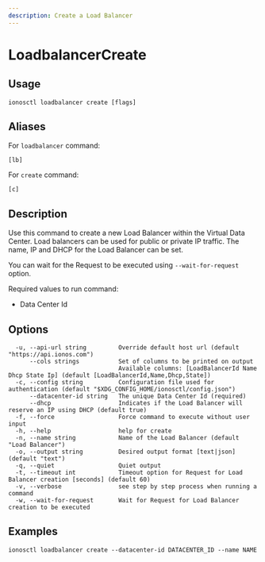 ```yaml
---
description: Create a Load Balancer
---
```


# LoadbalancerCreate

## Usage

```text
ionosctl loadbalancer create [flags]
```

## Aliases

For `loadbalancer` command:

```text
[lb]
```

For `create` command:

```text
[c]
```

## Description

Use this command to create a new Load Balancer within the Virtual Data Center. Load balancers can be used for public or private IP traffic. The name, IP and DHCP for the Load Balancer can be set.

You can wait for the Request to be executed using `--wait-for-request` option.

Required values to run command:

* Data Center Id

## Options

```text
  -u, --api-url string         Override default host url (default "https://api.ionos.com")
      --cols strings           Set of columns to be printed on output 
                               Available columns: [LoadBalancerId Name Dhcp State Ip] (default [LoadBalancerId,Name,Dhcp,State])
  -c, --config string          Configuration file used for authentication (default "$XDG_CONFIG_HOME/ionosctl/config.json")
      --datacenter-id string   The unique Data Center Id (required)
      --dhcp                   Indicates if the Load Balancer will reserve an IP using DHCP (default true)
  -f, --force                  Force command to execute without user input
  -h, --help                   help for create
  -n, --name string            Name of the Load Balancer (default "Load Balancer")
  -o, --output string          Desired output format [text|json] (default "text")
  -q, --quiet                  Quiet output
  -t, --timeout int            Timeout option for Request for Load Balancer creation [seconds] (default 60)
  -v, --verbose                see step by step process when running a command
  -w, --wait-for-request       Wait for Request for Load Balancer creation to be executed
```

## Examples

```text
ionosctl loadbalancer create --datacenter-id DATACENTER_ID --name NAME
```

